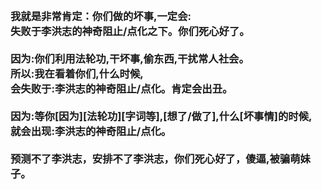 <h3>
<br>我就是非常肯定：你们做的坏事,一定会:
<br>失败于李洪志的神奇阻止/点化之下。你们死心好了。
<br>
<br>因为:你们利用法轮功,干坏事,偷东西,干扰常人社会。
<br>所以:我在看着你们,什么时候,
<br>会失败于:李洪志的神奇阻止/点化。肯定会出丑。
<br>
<br>因为:等你[因为][法轮功][字词等],[想了/做了],什么[坏事情]的时候,
<br>就会出现:李洪志的神奇阻止/点化。
<br>
<br>预测不了李洪志，安排不了李洪志，你们死心好了，傻逼,被骗萌妹子。
</h3>
